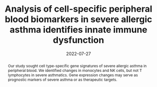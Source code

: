 ---
title: "Analysis of cell-specific peripheral blood biomarkers in severe allergic asthma identifies innate immune dysfunction"
date: 2022-07-27
publishDate: 2022-07-27T09:30:55.966909Z
authors: ["Ben Nicholas", "Jane Guo", "Hyun-Hee Lee", "Alistair Bailey", "Rene de Waal Malefyt", "Milenko Cicmil", "Ratko Djukanovic"]
publication_types: ["4"]
abstract: "Our study sought cell type-specific gene signatures of severe allergic asthma in peripheral blood. We identified changes in monocytes and NK cells, but not T lymphocytes in severe asthmatics. Gene expression changes may serve as prognostic markers of severe asthma or as therapeutic targets."
featured: false
publication: ""
url_pdf: "https://onlinelibrary.wiley.com/doi/epdf/10.1111/cea.14197"
doi: "10.1111/cea.14197"
---